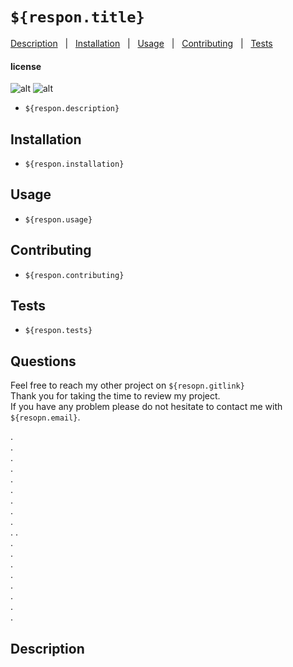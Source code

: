 # `${respon.title}`

[Description](#Description)  &nbsp; | &nbsp;  [Installation](#Installation)  &nbsp; | &nbsp;  [Usage](#Usage)  &nbsp; | &nbsp;  [Contributing](#Contributing)  &nbsp; | &nbsp;  [Tests](#Tests)  

#### license
![alt](https://img.shields.io/github/license/ian29012/Work-Day-Scheduler?style=for-the-badge)
![alt](https://img.shields.io/github/license/{respon.gitlink}/${respon.projectname}?style=for-the-badge)



* `${respon.description}`

## Installation

* `${respon.installation}`

## Usage

* `${respon.usage}`

## Contributing

* `${respon.contributing}`

## Tests

* `${respon.tests}`

## Questions

Feel free to reach my other project on `${resopn.gitlink}`  
Thank you for taking the time to review my project.  
If you have any problem please do not hesitate to contact me with `${resopn.email}`.




















.  
.  
.  
.  
.  
.  
.  
.  
.  
.
.  
.  
.  
.  
.  
.  
.  
.  
.  
## Description